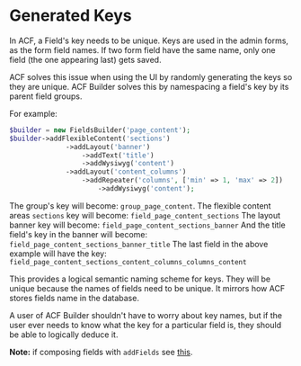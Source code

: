 # Generated Keys
In ACF, a Field's key needs to be unique. Keys are used in the admin forms, as the form field names. If two form field have the same name, only one field (the one appearing last) gets saved.

ACF solves this issue when using the UI by randomly generating the keys so they are unique. ACF Builder solves this by namespacing a field's key by its parent field groups.

For example:
```php
$builder = new FieldsBuilder('page_content');
$builder->addFlexibleContent('sections')
              ->addLayout('banner')
                  ->addText('title')
                  ->addWysiwyg('content')
              ->addLayout('content_columns')
                  ->addRepeater('columns', ['min' => 1, 'max' => 2])
                      ->addWysiwyg('content');
```

The group's key will become: `group_page_content`.
The flexible content areas `sections` key will become: `field_page_content_sections`
The layout banner key will become: `field_page_content_sections_banner`
And the title field's key in the banner will become: `field_page_content_sections_banner_title`
The last field in the above example will have the key: `field_page_content_sections_content_columns_columns_content`

This provides a logical semantic naming scheme for keys. They will be unique because the names of fields need to be unique. It mirrors how ACF stores fields name in the database.

A user of ACF Builder shouldn't have to worry about key names, but if the user ever needs to know what the key for a particular field is, they should be able to logically deduce it.

**Note:** if composing fields with `addFields` see [this](composing-fields#generated-keys).